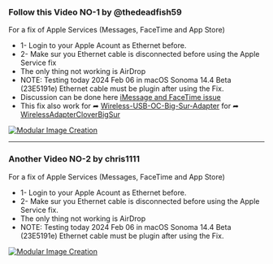 ### Follow this Video NO-1 by @thedeadfish59
For a fix of Apple Services (Messages, FaceTime and App Store)
- 1- Login to your Apple Acount as Ethernet before.
- 2- Make sur you Ethernet cable is disconnected before using the Apple Service fix
- The only thing not working is AirDrop
- NOTE: Testing today 2024 Feb 06 in macOS Sonoma 14.4 Beta (23E5191e) Ethernet cable must be plugin after using the Fix.
- Discussion can be done here [iMessage and FaceTime issue](https://github.com/chris1111/Wireless-USB-Big-Sur-Adapter/discussions/300?sort=new)
- This fix also work for ➦ [Wireless-USB-OC-Big-Sur-Adapter](https://github.com/chris1111/Wireless-USB-OC-Big-Sur-Adapter) for ➦ [WirelessAdapterCloverBigSur](https://github.com/chris1111/WirelessAdapterCloverBigSur)

[![Modular Image Creation](https://github.com/chris1111/Wireless-USB-Big-Sur-Adapter/assets/6248794/4eccb0c9-d0cf-4d06-943e-4b8346155b82)](https://www.youtube.com/watch?v=xPyW-DwQha8)

------------------------------------------------------

### Another Video NO-2 by chris1111
For a fix of Apple Services (Messages, FaceTime and App Store)
- 1- Login to your Apple Acount as Ethernet before.
- 2- Make sur you Ethernet cable is disconnected before using the Apple Service fix.
- The only thing not working is AirDrop
- NOTE: Testing today 2024 Feb 06 in macOS Sonoma 14.4 Beta (23E5191e) Ethernet cable must be plugin after using the Fix.


[![Modular Image Creation](https://github.com/chris1111/Wireless-USB-Big-Sur-Adapter/assets/6248794/4eccb0c9-d0cf-4d06-943e-4b8346155b82)](https://github.com/chris1111/Wireless-USB-Big-Sur-Adapter/assets/6248794/b653fbe7-f3d0-4c88-b0f0-b85b4a37600f)

